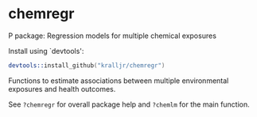 chemregr
=======

P package: Regression models for multiple chemical exposures

Install using `devtools':

```S
devtools::install_github("kralljr/chemregr")
```

Functions to estimate associations between multiple environmental exposures and health outcomes.

See `?chemregr` for overall package help and `?chemlm` for the main function.  
